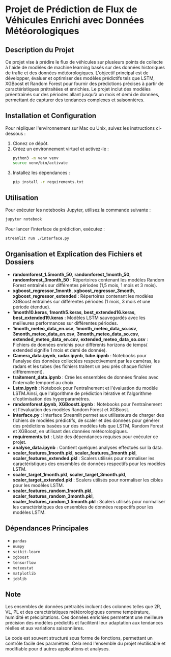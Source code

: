 # Projet de Prédiction de Flux de Véhicules Enrichi avec Données Météorologiques

## Description du Projet
Ce projet vise à prédire le flux de véhicules sur plusieurs points de collecte à l'aide de modèles de machine learning basés sur des données historiques de trafic et des données météorologiques. L'objectif principal est de développer, évaluer et optimiser des modèles prédictifs tels que LSTM, XGBoost et Random Forest pour fournir des prédictions précises à partir de caractéristiques prétraitées et enrichies. Le projet inclut des modèles préentraînés sur des périodes allant jusqu'à un mois et demi de données, permettant de capturer des tendances complexes et saisonnières.


## Installation et Configuration
Pour répliquer l'environnement sur Mac ou Unix, suivez les instructions ci-dessous :

1. Clonez ce dépôt.
2. Créez un environnement virtuel et activez-le :
   ```bash
   python3 -m venv venv
   source venv/bin/activate
   ```
3. Installez les dépendances :
   ```bash
   pip install -r requirements.txt

## Utilisation
Pour exécuter les notebooks Jupyter, utilisez la commande suivante :
```bash
jupyter notebook
```
Pour lancer l'interface de prédiction, exécutez :
```bash
streamlit run ./interface.py
```

## Organisation et Explication des Fichiers et Dossiers

- **randomforest_1.5month_50**, **randomforest_1month_50**, **randomforest_3month_50** : Répertoires contenant les modèles Random Forest entraînés sur différentes périodes (1,5 mois, 1 mois et 3 mois).
- **xgboost_regressor_1month**, **xgboost_regressor_3month**, **xgboost_regressor_extended** : Répertoires contenant les modèles XGBoost entraînés sur différentes périodes (1 mois, 3 mois et une période étendue).
- **1month10.keras**, **1month5.keras**, **best_extended16.keras**, **best_extended19.keras** : Modèles LSTM sauvegardés avec les meilleures performances sur différentes périodes.
- **1month_meteo_data_en.csv**, **1month_meteo_data_so.csv**, **3month_meteo_data_en.csv**, **3month_meteo_data_so.csv**, **extended_meteo_data_en.csv**, **extended_meteo_data_so.csv** : Fichiers de données enrichis pour différents horizons de temps( extended signifie 1 mois et demi de donnée).
- **Camera_data.ipynb**, **radar.ipynb**, **tube.ipynb** : Notebooks pour l'analyse des données collectées respectivement par les caméras, les radars et les tubes (les fichiers traitent un peu près chaque fichier diffèremment).
- **traitement_data.ipynb** : Crée les ensembles de données finales avec l'intervalle temporel au choix.
- **Lstm.ipynb** : Notebook pour l'entraînement et l'évaluation du modèle LSTM.Ainsi, que l'algorithme de prédiction itérative et l'algorithme d'optimisation des hyperparamètres.
- **randomforest.ipynb**, **XGBoostt.ipynb** : Notebooks pour l'entraînement et l'évaluation des modèles Random Forest et XGBoost.
- **interface.py** : Interface Streamlit permet aux utilisateurs de charger des fichiers de modèles prédictifs, de scaler et des données pour générer des prédictions basées sur des modèles tels que LSTM, Random Forest et XGBoost, en utilisant des données météorologiques.
- **requirements.txt** : Liste des dépendances requises pour exécuter ce projet.
- **analyse_data.ipynb** : Contient quelques analyses effectués sur la data.
- **scaler_features_1month.pkl**, **scaler_features_3month.pkl**, **scaler_features_extended.pkl** : Scalers utilisés pour normaliser les caractéristiques des ensembles de données respectifs pour les modèles LSTM.
- **scaler_target_1month.pkl**, **scaler_target_3month.pkl**, **scaler_target_extended.pkl** : Scalers utilisés pour normaliser les cibles pour les modèles LSTM.
- **scaler_features_random_1month.pkl**, **scaler_features_random_3month.pkl**, **scaler_features_random_1.5month.pkl** : Scalers utilisés pour normaliser les caractéristiques des ensembles de données respectifs pour les modèles LSTM.


## Dépendances Principales
- `pandas`
- `numpy`
- `scikit-learn`
- `xgboost`
- `tensorflow`
- `meteostat`
- `matplotlib`
- `joblib`

## Note
Les ensembles de données prétraités incluent des colonnes telles que 2R, VL, PL et des caractéristiques météorologiques comme température, humidité et précipitations. Ces données enrichies permettent une meilleure précision des modèles prédictifs et facilitent leur adaptation aux tendances réelles et aux variations saisonnières.

Le code est souvent structuré sous forme de fonctions, permettant un contrôle facile des paramètres. Cela rend l'ensemble du projet réutilisable et modifiable pour d'autres applications et analyses.
